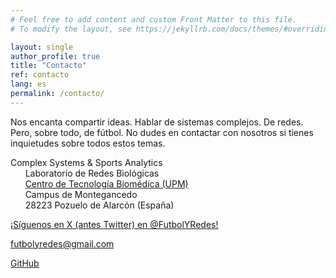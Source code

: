 ```yaml
---
# Feel free to add content and custom Front Matter to this file.
# To modify the layout, see https://jekyllrb.com/docs/themes/#overriding-theme-defaults

layout: single
author_profile: true
title: "Contacto"
ref: contacto
lang: es
permalink: /contacto/
---
```


Nos encanta compartir ideas. Hablar de sistemas complejos. De redes. Pero, sobre todo, de fútbol. No dudes en contactar con nosotros si tienes inquietudes sobre todos estos temas.

<i class="fas fa-home"></i>  Complex Systems & Sports Analytics<br />
&nbsp;&nbsp;&nbsp;&nbsp;&nbsp;&nbsp;Laboratorio de Redes Biológicas<br />
&nbsp;&nbsp;&nbsp;&nbsp;&nbsp;&nbsp;[Centro de Tecnología Biomédica (UPM)](https://maps.app.goo.gl/XDtivTs9vr8ft5Lp9)<br />
&nbsp;&nbsp;&nbsp;&nbsp;&nbsp;&nbsp;Campus de Montegancedo<br />
&nbsp;&nbsp;&nbsp;&nbsp;&nbsp;&nbsp;28223 Pozuelo de Alarcón (España)

<i class="fa-brands fa-x-twitter"></i> [¡Síguenos en X (antes Twitter) en @FutbolYRedes!](https://twitter.com/FutbolyRedes)

<i class="fas fa-fw fa-envelope-square"></i> [futbolyredes@gmail.com](mailto:futbolyredes@gmail.com)

<i class="fab fa-fw fa-github"></i> [GitHub](https://github.com/Futbol-y-Redes)

